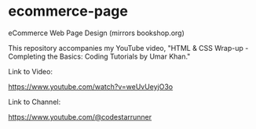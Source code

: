 # ecommerce-page
eCommerce Web Page Design (mirrors bookshop.org)

This repository accompanies my YouTube video, "HTML & CSS Wrap-up - Completing the Basics: Coding Tutorials by Umar Khan."

Link to Video:

https://www.youtube.com/watch?v=weUvUeyjO3o


Link to Channel:

https://www.youtube.com/@codestarrunner
